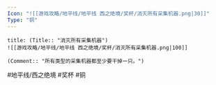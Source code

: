 ```yaml
---
Icon: "![[游戏攻略/地平线/地平线 西之绝境/奖杯/消灭所有采集机器.png|30]]"
Type: "铜"
---
```

```ad-common-bronze-trophy
title: (Title:: "消灭所有采集机器")
![[游戏攻略/地平线/地平线 西之绝境/奖杯/消灭所有采集机器.png|100]]

(Comment:: "所有类型的采集机器都至少要干掉一只。")
```

#地平线/西之绝境 #奖杯 #铜
